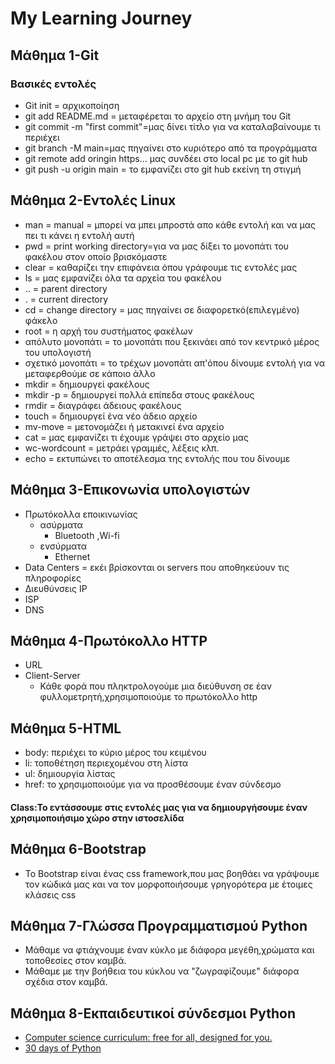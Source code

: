 # My Learning Journey

## Μάθημα 1-Git

### Βασικές εντολές 
- Git init = αρχικοποίηση
- git add README.md = μεταφέρεται το αρχείο στη μνήμη του Git
- git commit -m "first commit"=μας δίνει τίτλο για να καταλαβαίνουμε τι περιέχει
- git branch -M main=μας πηγαίνει στο κυριότερο από τα προγράμματα
- git remote add oringin https... μας συνδέει στο local pc με το git hub
- git push -u origin main = το εμφανίζει στο git hub εκείνη τη στιγμή

## Μάθημα 2-Εντολές Linux
- man = manual = μπορεί να μπει μπροστά απο κάθε εντολή και να μας πει τι κάνει η εντολή αυτή
- pwd = print working directory=για να μας δίξει το μονοπάτι του φακέλου στον οποίο βρισκόμαστε
- clear = καθαρίζει την επιφάνεια όπου γράφουμε τις εντολές μας
- ls = μας εμφανίζει όλα τα αρχεία του φακέλου
- .. = parent directory
- . = current directory
- cd = change directory = μας πηγαίνει σε διαφορετκό(επιλεγμένο) φάκελο
- root = η αρχή του συστήματος φακέλων
- απόλυτο μονοπάτι = το μονοπάτι που ξεκινάει από τον κεντρικό μέρος του υπολογιστή
- σχετικό μονοπάτι = το τρέχων μονοπάτι απ'όπου δίνουμε εντολή για να μεταφερθούμε σε κάποιο άλλο
- mkdir = δημιουργεί φακέλους
- mkdir -p = δημιουργεί πολλά επίπεδα στους φακέλους
- rmdir = διαγράφει άδειους φακέλους
- touch = δημιουργεί ένα νέο άδειο αρχείο
- mv-move = μετονομάζει ή μετακινεί ένα αρχείο
- cat = μας εμφανίζει τι έχουμε γράψει στο αρχείο μας
- wc-wordcount = μετράει γραμμές, λέξεις κλπ.
- echo = εκτυπώνει το αποτέλεσμα της εντολής που του δίνουμε
## Μάθημα 3-Επικονωνία υπολογιστών
- Πρωτόκολλα εποικινωνίας 
    - ασύρματα
        - Bluetooth ,Wi-fi 
    - ενσύρματα 
        - Ethernet
- Data Centers = εκέι βρίσκονται οι servers που αποθηκεύουν τις πληροφορίες
- Διευθύνσεις IP 
- ISP
- DNS
## Μάθημα 4-Πρωτόκολλο HTTP
- URL
- Client-Server
    - Κάθε φορά που πληκτρολογούμε μια διεύθυνση σε έαν φυλλομετρητή,χρησιμοποιούμε το πρωτόκολλο http
## Μάθημα 5-HTML
- body: περιέχει το κύριο μέρος του κειμένου
- li: τοποθέτηση περιεχομένου στη λίστα
- ul: δημιουργία λίστας
- href: το χρησιμοποιούμε για να προσθέσουμε έναν σύνδεσμο
#### Class:Το εντάσσουμε στις εντολές μας για να δημιουργήσουμε έναν χρησιμοποιήσιμο χώρο στην ιστοσελίδα
## Μάθημα 6-Bootstrap
- Το Bootstrap είναι ένας css framework,που μας βοηθάει να γράψουμε τον κώδικά μας και να τον μορφοποιήσουμε γρηγορότερα με έτοιμες κλάσεις css
## Μάθημα 7-Γλώσσα Προγραμματισμού Python
- Μάθαμε να φτιάχνουμε έναν κύκλο με διάφορα μεγέθη,χρώματα και τοποθεσίες στον καμβά.
- Μάθαμε με την βοήθεια του κύκλου να "ζωγραφίζουμε" διάφορα σχέδια στον καμβά.
## Μάθημα 8-Εκπαιδευτικοί σύνδεσμοι Python
- [Computer science curriculum: free for all, designed for you.](https://academy.cs.cmu.edu/)
- [30 days of Python](https://github.com/Asabeneh/30-Days-Of-Python)